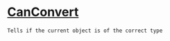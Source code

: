 # [CanConvert](./FeatureDescriptorTJsonConverter-100664023.md)

`Tells if the current object is of the correct type`

